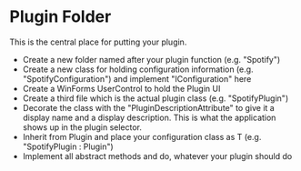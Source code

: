 # Plugin Folder

This is the central place for putting your plugin.

* Create a new folder named after your plugin function (e.g. "Spotify")
* Create a new class for holding configuration information (e.g. "SpotifyConfiguration") and implement "IConfiguration" here
* Create a WinForms UserControl to hold the Plugin UI
* Create a third file which is the actual plugin class (e.g. "SpotifyPlugin")
* Decorate the class with the "PluginDescriptionAttribute" to give it a display name and a display description. This is what the application shows up in the plugin selector.
* Inherit from Plugin<T> and place your configuration class as T (e.g. "SpotifyPlugin : Plugin<SpotifyConfiguration>")
* Implement all abstract methods and do, whatever your plugin should do
